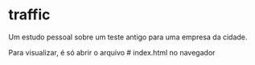 # traffic

Um estudo pessoal sobre um teste antigo para uma empresa da cidade.

Para visualizar, é só abrir o arquivo # index.html no navegador

